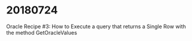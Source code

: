 # 20180724
Oracle Recipe #3: How to Execute a query that returns a Single Row with the method GetOracleValues
